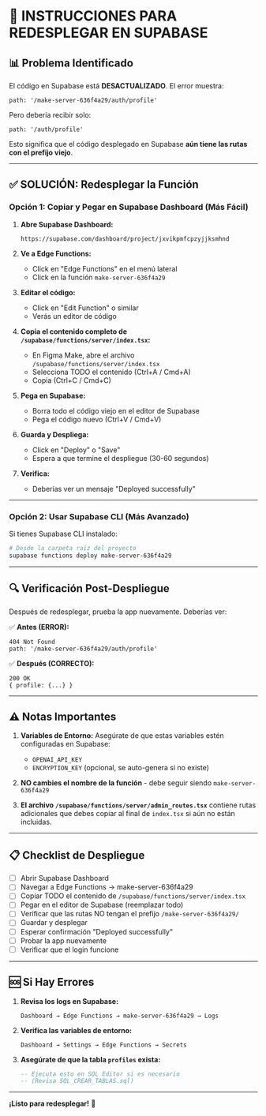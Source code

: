 # 🚀 INSTRUCCIONES PARA REDESPLEGAR EN SUPABASE

## 📊 Problema Identificado

El código en Supabase está **DESACTUALIZADO**. El error muestra:
```
path: '/make-server-636f4a29/auth/profile'
```

Pero debería recibir solo:
```
path: '/auth/profile'
```

Esto significa que el código desplegado en Supabase **aún tiene las rutas con el prefijo viejo**.

---

## ✅ SOLUCIÓN: Redesplegar la Función

### Opción 1: Copiar y Pegar en Supabase Dashboard (Más Fácil)

1. **Abre Supabase Dashboard:**
   ```
   https://supabase.com/dashboard/project/jxvikpmfcpzyjjksmhnd
   ```

2. **Ve a Edge Functions:**
   - Click en "Edge Functions" en el menú lateral
   - Click en la función `make-server-636f4a29`

3. **Editar el código:**
   - Click en "Edit Function" o similar
   - Verás un editor de código

4. **Copia el contenido completo de `/supabase/functions/server/index.tsx`:**
   - En Figma Make, abre el archivo `/supabase/functions/server/index.tsx`
   - Selecciona TODO el contenido (Ctrl+A / Cmd+A)
   - Copia (Ctrl+C / Cmd+C)

5. **Pega en Supabase:**
   - Borra todo el código viejo en el editor de Supabase
   - Pega el código nuevo (Ctrl+V / Cmd+V)

6. **Guarda y Despliega:**
   - Click en "Deploy" o "Save"
   - Espera a que termine el despliegue (30-60 segundos)

7. **Verifica:**
   - Deberías ver un mensaje "Deployed successfully"

---

### Opción 2: Usar Supabase CLI (Más Avanzado)

Si tienes Supabase CLI instalado:

```bash
# Desde la carpeta raíz del proyecto
supabase functions deploy make-server-636f4a29
```

---

## 🔍 Verificación Post-Despliegue

Después de redesplegar, prueba la app nuevamente. Deberías ver:

✅ **Antes (ERROR):**
```
404 Not Found
path: '/make-server-636f4a29/auth/profile'
```

✅ **Después (CORRECTO):**
```
200 OK
{ profile: {...} }
```

---

## ⚠️ Notas Importantes

1. **Variables de Entorno:** Asegúrate de que estas variables estén configuradas en Supabase:
   - `OPENAI_API_KEY`
   - `ENCRYPTION_KEY` (opcional, se auto-genera si no existe)
   
2. **NO cambies el nombre de la función** - debe seguir siendo `make-server-636f4a29`

3. **El archivo `/supabase/functions/server/admin_routes.tsx`** contiene rutas adicionales que debes copiar al final de `index.tsx` si aún no están incluidas.

---

## 📋 Checklist de Despliegue

- [ ] Abrir Supabase Dashboard
- [ ] Navegar a Edge Functions → make-server-636f4a29
- [ ] Copiar TODO el contenido de `/supabase/functions/server/index.tsx`
- [ ] Pegar en el editor de Supabase (reemplazar todo)
- [ ] Verificar que las rutas NO tengan el prefijo `/make-server-636f4a29/`
- [ ] Guardar y desplegar
- [ ] Esperar confirmación "Deployed successfully"
- [ ] Probar la app nuevamente
- [ ] Verificar que el login funcione

---

## 🆘 Si Hay Errores

1. **Revisa los logs en Supabase:**
   ```
   Dashboard → Edge Functions → make-server-636f4a29 → Logs
   ```

2. **Verifica las variables de entorno:**
   ```
   Dashboard → Settings → Edge Functions → Secrets
   ```

3. **Asegúrate de que la tabla `profiles` exista:**
   ```sql
   -- Ejecuta esto en SQL Editor si es necesario
   -- (Revisa SQL_CREAR_TABLAS.sql)
   ```

---

**¡Listo para redesplegar!** 🚀

